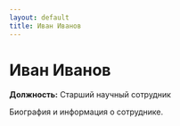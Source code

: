 ```yaml
---
layout: default
title: Иван Иванов
---
```


# Иван Иванов

**Должность:** Старший научный сотрудник

Биография и информация о сотруднике.

